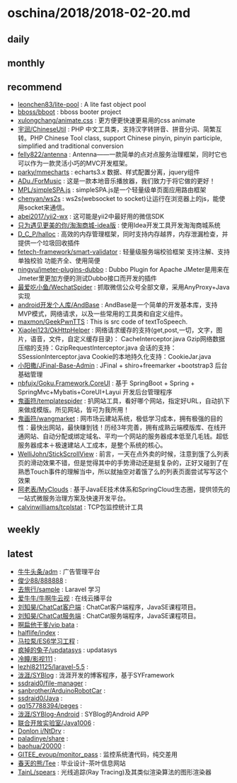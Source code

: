 # oschina/2018/2018-02-20.md



## daily



## monthly



## recommend

- [leonchen83/lite-pool](http://git.oschina.net/leonchen83/lite-pool) : A lite fast object pool
- [bboss/bboot](http://git.oschina.net/bboss/bboot) : bboss booter project
- [xulongchang/animate.css](http://git.oschina.net/xulongchang/animate.css) : 更方便更快速更易用的css animate
- [宇润/ChineseUtil](http://git.oschina.net/yurunsoft/ChineseUtil) : PHP 中文工具类，支持汉字转拼音、拼音分词、简繁互转。PHP Chinese Tool class, support Chinese pinyin, pinyin participle, simplified and traditional conversion
- [felly822/antenna](http://git.oschina.net/felly822/antenna) : Antenna——一款简单的点对点服务治理框架，同时它也可以作为一款灵活小巧的MVC开发框架。
- [parky/mmecharts](http://git.oschina.net/parki/mmecharts) : echarts3.x 数据、样式配置分离，jquery组件
- [ADu./ForMusic](http://git.oschina.net/ningyuwen/XX-music) : 这是一款本地音乐播放器，我们致力于将它做的更好！
- [MPL/simpleSPA.js](http://git.oschina.net/MPL/simplespa-js) : simpleSPA.js是一个轻量级单页面应用路由框架
- [chenyan/ws2s](http://git.oschina.net/chenyanclyz/ws2s) : ws2s(websocket to socket)让运行在浏览器上的js，能使用socket来通信。
- [abei2017/yii2-wx](http://git.oschina.net/abei2017/yii2-wx) : 这可能是yii2中最好用的微信SDK
- [只为遇见更美的你/淘淘商城-idea版](http://git.oschina.net/chenyp/TaoTaoShangCheng-idea) : 使用Idea开发工具开发淘淘商城系统
- [D_C_P/halloc](http://git.oschina.net/dcp_483/halloc) : 高效的内存管理框架，同时支持内存越界，内存泄漏检查，并提供一个垃圾回收插件
- [fetech-framework/smart-validator](http://git.oschina.net/fetech-framework/smart-validator) : 轻量级服务端校验框架 支持注解、支持单独校验 功能齐全、使用简便
- [ningyu/jmeter-plugins-dubbo](http://git.oschina.net/ningyu/jmeter-plugins-dubbo) : Dubbo Plugin for Apache JMeter是用来在Jmeter里更加方便的测试Dubbo接口而开发的插件
- [最爱吃小鱼/WechatSpider](http://git.oschina.net/poet/WechatSpider) : 抓取微信公众号全部文章，采用AnyProxy+Java实现
- [android开发个人库/AndBase](http://git.oschina.net/cocolove2liu/andbase) : AndBase是一个简单的开发基本库，支持MVP模式，网络请求，以及一些常用的工具类和自定义组件。
- [maxmon/GeekPwnTTS](http://git.oschina.net/ko-orz/GeekPwnTTS) : This is src code of textToSpeech.
- [Xiaolei123/OkHttpHelper](http://git.oschina.net/xcode_xiao/OkHttpHelper) : 网络请求缓存的支持(get,post,一切，文字，图片，语音，文件，自定义缓存目录)： CacheInterceptor.java Gzip网络数据压缩的支持：GzipRequestInterceptor.java 会话的支持：SSessionInterceptor.java Cookie的本地持久化支持：CookieJar.java
- [小阳撒/JFinal-Base-Admin](http://git.oschina.net/wz2520020/JFinal-Base-Admin) : JFinal + shiro+freemarker +bootstrap3 后台基础管理
- [nbfujx/Goku.Framework.CoreUI](http://git.oschina.net/nbfujx/Goku.Framework.CoreUI) : 基于 SpringBoot + Spring + SpringMvc+Mybatis+CoreUI+Layui 开发后台管理程序
- [鬼画符/templatespider](http://git.oschina.net/mail_osc/templatespider) : 扒网站工具，看好哪个网站，指定好URL，自动扒下来做成模版。所见网站，皆可为我所用！
- [鬼画符/wangmarket](http://git.oschina.net/mail_osc/wangmarket) : 网市场云建站系统，极低学习成本，拥有极强的目的性：最快出网站，最快赚到钱！历经3年完善，拥有成熟云端模版库、在线开通网站、自动分配或绑定域名、平均一个网站的服务器成本低至几毛钱。超低服务器成本＋极速建站人工成本，是整个系统的核心。
- [WelliJohn/StickScrollView](http://git.oschina.net/WelliJohn/StickScrollView) : 前言，一天在点外卖的时候，注意到饿了么列表页的滑动效果不错，但是觉得其中的手势滑动还是挺复杂的，正好又碰到了在熟悉Touch事件的理解当中，所以就抽空对着饿了么的列表页面尝试写写这个效果
- [阿老表/MyClouds](http://git.oschina.net/osworks/MyClouds) : 基于JavaEE技术体系和SpringCloud生态圈，提供领先的一站式微服务治理方案及快速开发平台。
- [calvinwilliams/tcplstat](http://git.oschina.net/calvinwilliams/tcplstat) : TCP包监控统计工具


## weekly



## latest

- [牛牛头条/adm](http://git.oschina.net/bullbull/adm) : 广告管理平台
- [俊少88/888888](http://git.oschina.net/JunShao88/888888) : 
- [去旅行/sample](http://git.oschina.net/totravel/sample) : Laravel 学习
- [爱牛牛/牛啊牛云视](http://git.oschina.net/aniuniu/bulls_and_cows) : 在线云播平台
- [刘知昊/ChatCat客户端](http://git.oschina.net/shulzh/chatcat_client) : ChatCat客户端程序，JavaSE课程项目。
- [刘知昊/ChatCat服务端](http://git.oschina.net/shulzh/chatcat_server) : ChatCat服务端程序，JavaSE课程项目。
- [啊扁他干爹/vip bata](http://git.oschina.net/Netcre/vip-bata) : 
- [halflife/index](http://git.oschina.net/halflife/index) : 
- [马拉泵/ES6学习工程](http://git.oschina.net/Hinagiku/es6_learning_engineering) : 
- [疯掉的兔子/updatasys](http://git.oschina.net/yjfyeyu/updatasys) : updatasys
- [冷瞳/影视111](http://git.oschina.net/lentys/film_and_television_111) : 
- [lezhl821125/laravel-5.5](http://git.oschina.net/lezhl821125/laravel-5.5) : 
- [泷涯/SYBlog](http://git.oschina.net/sy/SYBlog) : 泷涯开发的博客程序，基于SYFramework
- [ssdraid0/file-manager](http://git.oschina.net/ssdraid0/file-manager) : 
- [sanbrother/ArduinoRobotCar](http://git.oschina.net/sanbrother/ArduinoRobotCar) : 
- [ssdraid0/Java](http://git.oschina.net/ssdraid0/Java) : 
- [qq157788394/peges](http://git.oschina.net/157788394/peges) : 
- [泷涯/SYBlog-Android](http://git.oschina.net/sy/SYBlog-Android) : SYBlog的Android APP
- [联合开放实验室/Java1006](http://git.oschina.net/ychs168/Java1006) : 
- [Donlon i/NtDrv](http://git.oschina.net/donlon/NtDrv) : 
- [paladinye/share](http://git.oschina.net/ict4ever/share) : 
- [baohua/20000](http://git.oschina.net/xiebaohua/20000) : 
- [GITEE_evoup/monitor_pass](http://git.oschina.net/evoup/monitor_pass) : 监控系统渣代码，纯交差用
- [春天的熊/Tee](http://git.oschina.net/bearInSpring/Tee) : 毕业设计-茶叶信息网站
- [TainL/spears](http://git.oschina.net/TankleL/spears) : 光线追踪(Ray Tracing)及其类似渲染算法的图形渲染器